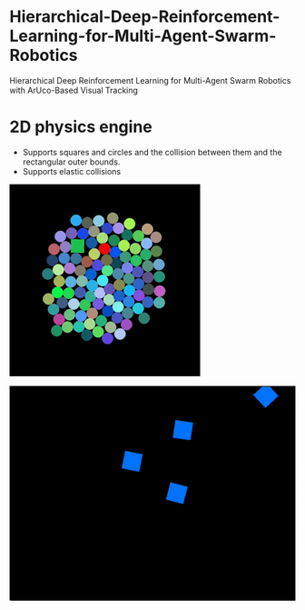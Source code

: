 # Hierarchical-Deep-Reinforcement-Learning-for-Multi-Agent-Swarm-Robotics
Hierarchical Deep Reinforcement Learning for Multi-Agent Swarm Robotics with ArUco-Based Visual Tracking

# 2D physics engine
- Supports squares and circles and the collision between them and the rectangular outer bounds.
- Supports elastic collisions

![Physics Engine Demo](/Demos/Engine_demo.gif)

![Physics Engine Demo](/Demos/Engine_demo2.gif)